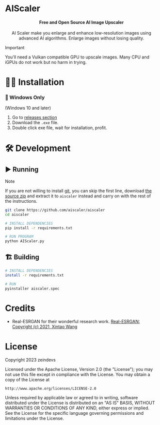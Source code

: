 # AIScaler

<div align="center">

#### Free and Open Source AI Image Upscaler
AI Scaler make you enlarge and enhance low-resolution images using advanced AI algorithms.
Enlarge images without losing quality.

</div>

> [!IMPORTANT]
> You'll need a Vulkan compatible GPU to upscale images. Many CPU and iGPUs do not work but no harm in trying.

# 👨‍💻 Installation

### 🐌 Windows Only
(Windows 10 and later)

1. Go to [releases section](https://github.com/aiscaler/aiscaler/releases/latest)
2. Download the `.exe` file.
3. Double click exe file, wait for installation, profit.

# 🛠 Development

## ▶ Running

> [!NOTE]
> If you are not willing to install [git](https://git-scm.com/downloads), you can skip the first line, download [the source zip](https://github.com/aiscaler/aiscaler/archive/refs/heads/main.zip) and extract it to `aiscaler` instead and carry on with the rest of the instructions.

```sh
git clone https://github.com/aiscaler/aiscaler
cd aiscaler

# INSTALL DEPENDENCIES
pip install -r requirements.txt

# RUN PROGRAM
python AIScaler.py
```
## 🏗️ Building

```sh
# INSTALL DEPENDENCIES
install -r requirements.txt

# RUN
pyinstaller aiscaler.spec
```

# Credits

- Real-ESRGAN for their wonderful research work. [Real-ESRGAN: Copyright (c) 2021, Xintao Wang](https://github.com/xinntao/Real-ESRGAN/)

# License

Copyright 2023 zeindevs

Licensed under the Apache License, Version 2.0 (the "License");
you may not use this file except in compliance with the License.
You may obtain a copy of the License at

	http://www.apache.org/licenses/LICENSE-2.0

Unless required by applicable law or agreed to in writing, software
distributed under the License is distributed on an "AS IS" BASIS,
WITHOUT WARRANTIES OR CONDITIONS OF ANY KIND, either express or implied.
See the License for the specific language governing permissions and
limitations under the License.